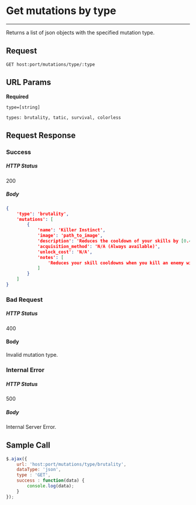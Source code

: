 # Get mutations by type
---

Returns a list of json objects with the specified mutation type.

## Request

`GET host:port/mutations/type/:type`

## URL Params

**Required**

`type=[string]`

`types: brutality, tatic, survival, colorless`

## Request Response

### Success

##### HTTP Status

200

##### Body

```json
{
    'type': 'brutality',
    'mutations': [
        {
            'name': 'Killer Instinct',
            'image': 'path_to_image',
            'description': 'Reduces the cooldown of your skills by [0.4 base] seconds for each enemy killed in hand to hand combat.',
            'acquisition_method': 'N/A (Always available)',
            'unlock_cost': 'N/A',
            'notes': [
                'Reduces your skill cooldowns when you kill an enemy with a Melee weapon. Starts at 0.4 seconds and has a cap of 3 seconds at 25+ Brutality.'
            ]
        }
    ]
}
```

### Bad Request

##### HTTP Status

400

#### Body

Invalid mutation type.

### Internal Error

##### HTTP Status

500

##### Body

Internal Server Error.

## Sample Call

```javascript
$.ajax({
    url: 'host:port/mutations/type/brutality',
    dataType: 'json',
    type : 'GET',
    success : function(data) {
        console.log(data);
    }
});
```
